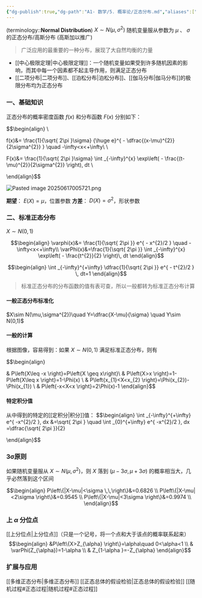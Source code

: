 ```yaml
---
{"dg-publish":true,"dg-path":"A1- 数学/5. 概率论/正态分布.md","aliases":["高斯分布"],"permalink":"/A1- 数学/5. 概率论/正态分布/","dgPassFrontmatter":true,"noteIcon":"","created":"2024-10-15T17:00:30.917+08:00","updated":"2025-08-02T10:36:28.618+08:00"}
---
```


(terminology::**Normal Distribution**)  $X\sim N(\mu ,\sigma^{2})$
随机变量服从参数为 $\mu$ 、 $\sigma$ 的正态分布/高斯分布  (高斯加以推广)
> 广泛应用的最重要的一种分布，展现了大自然均衡的力量

- [[中心极限定理\|中心极限定理]]：一个随机变量如果受到许多随机因素的影响，而其中每一个因素都不起主导作用，则满足正态分布
- [[二项分布\|二项分布]]、[[泊松分布\|泊松分布]]、[[伽马分布\|伽马分布]]的极限分布均为正态分布

### 一、基础知识
正态分布的概率密度函数 $f(x)$ 和分布函数 $F(x)$ 分别如下：

$$\begin{align} \\

f(x)&= \frac{1}{\sqrt{ 2\pi }\sigma} {\huge e}^{ - \dfrac{(x-\mu)^{2}}{2\sigma^{2}} } \quad -\infty<x<+\infty\\ \\

F(x)&= \frac{1}{\sqrt{ 2\pi }\sigma} \int _{-\infty}^{x} \exp\left( - \frac{(t-\mu)^{2}}{2\sigma^{2}} \right)\, dt  \\

\end{align}$$



![Pasted image 20250617005721.png](/img/user/Photo%20Resources/Pasted%20image%2020250617005721.png)

**期望**： $E(X)=\mu$，位置参数
**方差**： $D(X)=\sigma^{2}$，形状参数

### 二、标准正态分布
$X\sim N(0,1)$

$$\begin{align}
\varphi(x)&= \frac{1}{\sqrt{ 2\pi }} e^{ - x^{2}/2 } \quad  -\infty<x<+\infty\\
\varPhi(x)&=\frac{1}{\sqrt{ 2\pi }} \int _{-\infty}^{x} \exp\left( - \frac{t^{2}}{2} \right)\, dt 
\end{align}$$

$$\begin{align}
\int _{-\infty}^{+\infty} \dfrac{1}{\sqrt{ 2\pi }} e^{ - t^{2}/2 } \, dt=1
\end{align}$$

>标准正态分布的分布函数的值有表可查，所以一般都转为标准正态分布计算

#### 一般正态分布标准化
$X\sim N(\mu,\sigma^{2})\quad Y=\dfrac{X-\mu}{\sigma}  \quad Y\sim N(0,1)$

#### 一般的计算
根据图像，容易得到：如果 $X\sim N (0,1)$ 满足标准正态分布，则有

$$\begin{align} 

 & P\left\{X\leq -x \right\}=P\left\{X \geq x\right\}\\
 & P\left\{X>x \right\}=1-P\left\{X\leq x \right\}=1-\Phi(x) \\
 & P\left\{x_{1}<X<x_{2} \right\}=\Phi(x_{2})-\Phi(x_{1}) \\
& P\left\{-x<X<x \right\}=2\Phi(x)-1
\end{align}$$


#### 特定积分值
从中得到的特定的[[定积分\|积分]]值：
$$\begin{align}
\int _{-\infty}^{+\infty} e^{ -x^{2}/2 }\, dx &=\sqrt{ 2\pi } \quad \int _{0}^{+\infty} e^{ -x^{2}/2 }\, dx =\dfrac{\sqrt{ 2\pi }}{2}

\end{align}$$

### 3σ原则
如果随机变量服从 $X\sim N(\mu,\sigma^{2})$，则 $X$ 落到 $(\mu-3\sigma,\mu+3\sigma)$ 的概率相当大，几乎必然落到这个区间

$$\begin{align}
P\left\{|X-\mu|<\sigma \,\,\right\}&=0.6826 \\
P\left\{|X-\mu|<2\sigma \right\}&=0.9545  \\
P\left\{|X-\mu|<3\sigma \right\}&=0.9974 \\
\end{align}$$



### 上 $\alpha$ 分位点
[[上分位点\|上分位点]]（只是一个记号，将一个点和大于该点的概率联系起来）
$$\begin{align}
&P\left\{X>Z_{\alpha} \right\}=\alpha\quad 0<\alpha<1 \\
 & \varPhi(Z_{\alpha})=1-\alpha \\
& Z_{1-\alpha }=-Z_{\alpha}
\end{align}$$


### 扩展与应用
[[多维正态分布\|多维正态分布]]
[[正态总体的假设检验\|正态总体的假设检验]]
[[随机过程#正态过程\|随机过程#正态过程]]
